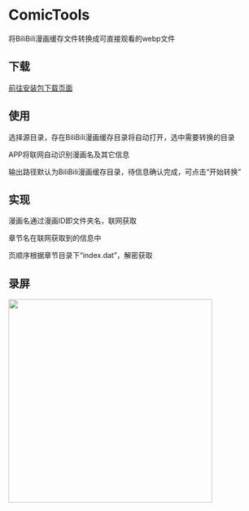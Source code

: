# ComicTools #
将BiliBili漫画缓存文件转换成可直接观看的webp文件

## 下载 ##
[前往安装包下载页面](https://github.com/xyoye/ComicTools/tree/master/app/release)

## 使用 ##
选择源目录，存在BiliBili漫画缓存目录将自动打开，选中需要转换的目录

APP将联网自动识别漫画名及其它信息

输出路径默认为BiliBili漫画缓存目录，待信息确认完成，可点击“开始转换”

## 实现 ##
漫画名通过漫画ID即文件夹名，联网获取

章节名在联网获取到的信息中

页顺序根据章节目录下“index.dat”，解密获取

## 录屏 ##
<div>
	<img src="https://github.com/xyoye/ComicTools/blob/master/ScreenRecorder/2020-1-17.gif" width="400px">
</div>
